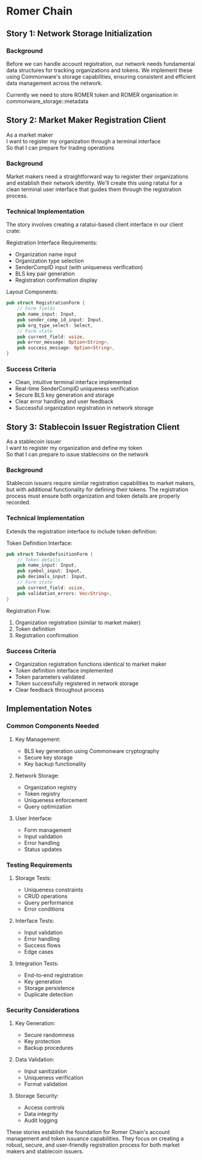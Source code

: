# Romer Chain 

## Story 1: Network Storage Initialization

### Background

Before we can handle account registration, our network needs fundamental data structures for tracking organizations and tokens. We implement these using Commonware's storage capabilities, ensuring consistent and efficient data management across the network.

Currently we need to store ROMER token and ROMER organisation in commonware_storage::metadata

## Story 2: Market Maker Registration Client

As a market maker  
I want to register my organization through a terminal interface  
So that I can prepare for trading operations  

### Background

Market makers need a straightforward way to register their organizations and establish their network identity. We'll create this using ratatui for a clean terminal user interface that guides them through the registration process.

### Technical Implementation

The story involves creating a ratatui-based client interface in our client crate:

Registration Interface Requirements:
- Organization name input
- Organization type selection
- SenderCompID input (with uniqueness verification)
- BLS key pair generation
- Registration confirmation display

Layout Components:
```rust
pub struct RegistrationForm {
    // Form fields
    pub name_input: Input,
    pub sender_comp_id_input: Input,
    pub org_type_select: Select,
    // Form state
    pub current_field: usize,
    pub error_message: Option<String>,
    pub success_message: Option<String>,
}
```

### Success Criteria

- Clean, intuitive terminal interface implemented
- Real-time SenderCompID uniqueness verification
- Secure BLS key generation and storage
- Clear error handling and user feedback
- Successful organization registration in network storage

## Story 3: Stablecoin Issuer Registration Client

As a stablecoin issuer  
I want to register my organization and define my token  
So that I can prepare to issue stablecoins on the network  

### Background

Stablecoin issuers require similar registration capabilities to market makers, but with additional functionality for defining their tokens. The registration process must ensure both organization and token details are properly recorded.

### Technical Implementation

Extends the registration interface to include token definition:

Token Definition Interface:
```rust
pub struct TokenDefinitionForm {
    // Token details
    pub name_input: Input,
    pub symbol_input: Input,
    pub decimals_input: Input,
    // Form state
    pub current_field: usize,
    pub validation_errors: Vec<String>,
}
```

Registration Flow:
1. Organization registration (similar to market maker)
2. Token definition
3. Registration confirmation

### Success Criteria

- Organization registration functions identical to market maker
- Token definition interface implemented
- Token parameters validated
- Token successfully registered in network storage
- Clear feedback throughout process

## Implementation Notes

### Common Components Needed

1. Key Management:
   - BLS key generation using Commonware cryptography
   - Secure key storage
   - Key backup functionality

2. Network Storage:
   - Organization registry
   - Token registry
   - Uniqueness enforcement
   - Query optimization

3. User Interface:
   - Form management
   - Input validation
   - Error handling
   - Status updates

### Testing Requirements

1. Storage Tests:
   - Uniqueness constraints
   - CRUD operations
   - Query performance
   - Error conditions

2. Interface Tests:
   - Input validation
   - Error handling
   - Success flows
   - Edge cases

3. Integration Tests:
   - End-to-end registration
   - Key generation
   - Storage persistence
   - Duplicate detection

### Security Considerations

1. Key Generation:
   - Secure randomness
   - Key protection
   - Backup procedures

2. Data Validation:
   - Input sanitization
   - Uniqueness verification
   - Format validation

3. Storage Security:
   - Access controls
   - Data integrity
   - Audit logging

These stories establish the foundation for Romer Chain's account management and token issuance capabilities. They focus on creating a robust, secure, and user-friendly registration process for both market makers and stablecoin issuers.
